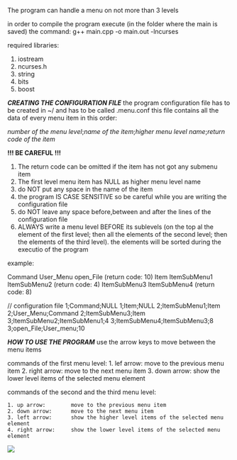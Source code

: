 The program can handle a menu on not more than 3 levels

in order to compile the program execute (in the folder where the main is saved) the command: g++ main.cpp -o main.out -lncurses

required libraries:

1. iostream
2. ncurses.h
3. string
4. bits
5. boost

***************CREATING THE CONFIGURATION FILE***************
the program configuration file has to be created in ~/ and has to be called .menu.conf
this file contains all the data of every menu item in this order:

*number of the menu level*;*name of the item*;*higher menu level name*;*return code of the item*

**!!! BE CAREFUL !!!**
1. The return code can be omitted if the item has not got any submenu item
2. The first level menu item has NULL as higher menu level name
3. do NOT put any space in the name of the item
4. the program IS CASE SENSITIVE so be careful while you are writing the configuration file
5. do NOT leave any space before,between and after the lines of the configuration file
6. ALWAYS write a menu level BEFORE its sublevels (on the top al the element of the first level; then all the elements of the second
   level; then the elements of the third level). the elements will be sorted during the executio of the program

example:

Command
        User_Menu 
                    open_File   (return code: 10)
Item
        ItemSubMenu1
                        ItemSubMenu2    (return code: 4)
        ItemSubMenu3
                        ItemSubMenu4    (return code: 8)

// configuration file
1;Command;NULL
1;Item;NULL
2;ItemSubMenu1;Item
2;User_Menu;Command
2;ItemSubMenu3;Item
3;ItemSubMenu2;ItemSubMenu1;4
3;ItemSubMenu4;ItemSubMenu3;8
3;open_File;User_menu;10


***************HOW TO USE THE PROGRAM***************
use the arrow keys to move between the menu items

commands of the first menu level:
    1. lef arrow:       move to the previous menu item
    2. right arrow:     move to the next menu item
    3. down arrow:      show the lower level items of the selected menu element

commands of the second and the third menu level:

    1. up arrow:        move to the previous menu item
    2. down arrow:      move to the next menu item
    3. left arrow:      show the higher level items of the selected menu element
    4. right arrow:     show the lower level items of the selected menu element
[![](https://www.paypalobjects.com/en_US/IT/i/btn/btn_donateCC_LG.gif)](https://www.paypal.com/cgi-bin/webscr?cmd=_s-xclick&hosted_button_id=98D7V3XCTU9LS&source=url)
